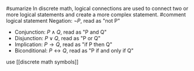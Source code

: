    #sumarize 
   In discrete math, logical connections are used to connect two or more logical statements and create a more complex statement.
   #comment logical statement
   Negation: $\neg P$, read as "not P"
-   Conjunction: $P \land Q$, read as "P and Q"
-   Disjunction: $P \lor Q$, read as "P or Q"
-   Implication: $P \rightarrow Q$, read as "if P then Q"
-   Biconditional: $P \leftrightarrow Q$, read as "P if and only if Q"

use [[discrete math symbols]]